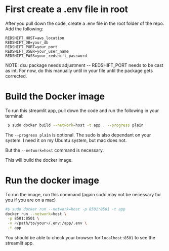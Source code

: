 # First create a .env file in root
After you pull down the code, create a .env file in the root folder of the repo.
Add the following:

```
REDSHIFT_HOST=aws_location
REDSHIFT_DB=your_db
REDSHIFT_PORT=your_port
REDSHIFT_USER=your_user_name
REDSHIFT_PASS=your_redshift_password
```
NOTE: dsu package needs adjustment -- REDSHIFT_PORT needs to be cast as int. For now, do this manually until in your file until the package gets corrected.

# Build the Docker image

To run this streamlit app, pull down the code and run the following in your terminal:
```bash
 $ sudo docker build --network=host -t app . --progress plain
 ```
The `--progress plain` is optional.
The sudo is also dependant on your system.  I need it on my Ubuntu system, but mac does not.

But the `--network=host` command is necessary.

This will build the docker image.

# Run the docker image
To run the image, run this command (again sudo may not be necessary for you if you are on a mac)

```bash
#$ sudo docker run --network=host -p 8501:8501 -t app 
docker run --network=host \
 -p 8501:8501 \
 -v </path/to/your>/.env:/app/.env \
 -t app
```

You should be able to check your browser for `localhost:8501` to see the streamlit app.

<!-- # Pull down the image from ghcr.io
Anyone can run this image using these instructions (in theory)

```bash
#pull down the latest image from https://github.com/nrfta/business-data-platform/pkgs/container/business-data-platform
# copy the latest image. should look like this:
docker pull ghcr.io/nrfta/business-data-platform:sha-baf0b1bf

```
Then run your image.  Remember, you need a .env file mounted as a volume when you run.  You need to use absolute pathes for it.

Note: The `--platform=linux/amd64` line is to allow M1/M2 chip (mac machine) to run.  ATM, this gives the 'watchdog' error from streamlit which should be handled with the WORKDIR in the dockerfile.  It works on a linux machine, still errors on a mac.

```bash
sudo docker run -v /path/to/your/.env:/app/.env -p 8501:8501 --platform=linux/amd64 <img_tag or sha>

#example
sudo docker run -v /Users/you/files/.env:/app/.env -p 8501:8501 --platform=linux/amd64 8f73d0387d8f
```
 -->
